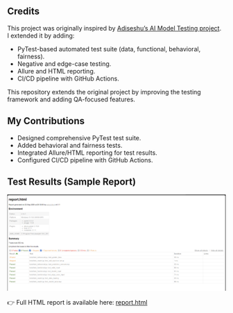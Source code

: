 ## Credits
This project was originally inspired by [Adiseshu’s AI Model Testing project](https://github.com/Adiseshu-SDET/ai-model-testing).  
I extended it by adding:
- PyTest-based automated test suite (data, functional, behavioral, fairness).  
- Negative and edge-case testing.  
- Allure and HTML reporting.  
- CI/CD pipeline with GitHub Actions.  

This repository extends the original project by improving the testing framework and adding QA-focused features.

## My Contributions
- Designed comprehensive PyTest test suite.  
- Added behavioral and fairness tests.  
- Integrated Allure/HTML reporting for test results.  
- Configured CI/CD pipeline with GitHub Actions.  


## Test Results (Sample Report)

![Test Report](test_results/test_report.png)

👉 Full HTML report is available here: [report.html](test_results/report.html)

